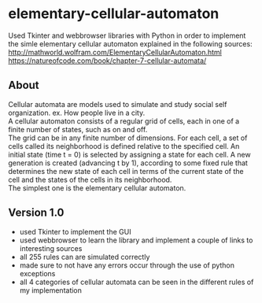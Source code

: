 # elementary-cellular-automaton
Used Tkinter and webbrowser libraries with Python in order to implement the simle elementary cellular automaton explained in the following sources:   
http://mathworld.wolfram.com/ElementaryCellularAutomaton.html
https://natureofcode.com/book/chapter-7-cellular-automata/

## About
Cellular automata are models used to simulate and study social self organization. ex. How people live in a city.    
A cellular automaton consists of a regular grid of cells, each in one of a finite number of states, such as on and off.  
The grid can be in any finite number of dimensions. For each cell, a set of cells called its neighborhood is defined relative to the specified cell. An initial state (time t = 0) is selected by assigning a state for each cell. A new generation is created (advancing t by 1), according to some fixed rule that determines the new state of each cell in terms of the current state of the cell and the states of the cells in its neighborhood.  
The simplest one is the elementary cellular automaton. 

## Version 1.0
- used Tkinter  to implement the GUI  
- used webbrowser to learn the library and implement a couple of links to interesting sources  
- all 255 rules can are simulated correctly  
- made sure to not have any errors occur through the use of python exceptions  
- all 4 categories of cellular automata can be seen in the different rules of my implementation   
